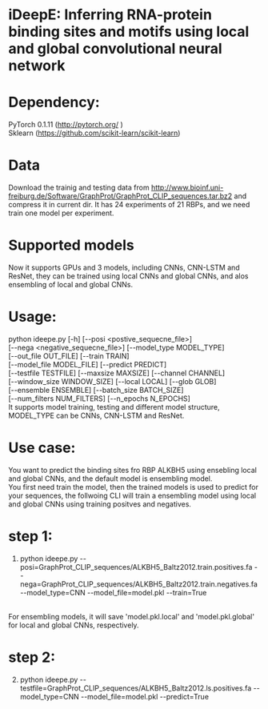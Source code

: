 # iDeepE: Inferring RNA-protein binding sites and motifs using local and global convolutional neural network
 
# Dependency:
PyTorch 0.1.11 (http://pytorch.org/ ) <br>
Sklearn (https://github.com/scikit-learn/scikit-learn)


# Data 
Download the trainig and testing data from http://www.bioinf.uni-freiburg.de/Software/GraphProt/GraphProt_CLIP_sequences.tar.bz2 and compress it in current dir. It has 24 experiments of 21 RBPs, and we need train one model per experiment.

# Supported models
Now it supports GPUs and 3 models, including CNNs, CNN-LSTM and ResNet, they can be trained using local CNNs and global CNNs, and alos ensembling of local and global CNNs.

# Usage:
python ideepe.py [-h] [--posi <postive_sequecne_file>] <br>
                 [--nega <negative_sequecne_file>] [--model_type MODEL_TYPE] <br>
                 [--out_file OUT_FILE] [--train TRAIN] <br>
                 [--model_file MODEL_FILE] [--predict PREDICT] <br>
                 [--testfile TESTFILE] [--maxsize MAXSIZE] [--channel CHANNEL] <br>
                 [--window_size WINDOW_SIZE] [--local LOCAL] [--glob GLOB] <br>
                 [--ensemble ENSEMBLE] [--batch_size BATCH_SIZE] <br>
                 [--num_filters NUM_FILTERS] [--n_epochs N_EPOCHS] <br>
It supports model training, testing and different model structure, MODEL_TYPE can be CNNs, CNN-LSTM and ResNet.

# Use case:
You want to predict the binding sites fro RBP ALKBH5 using ensebling local and global CNNs, and the default model is ensembling model. <br>
You first need train the model, then the trained models is used to predict for your sequences, the follwoing CLI will train a ensembling model using local and global CNNs using training positves and negatives. <br>
# step 1:
1. python ideepe.py --posi=GraphProt_CLIP_sequences/ALKBH5_Baltz2012.train.positives.fa --nega=GraphProt_CLIP_sequences/ALKBH5_Baltz2012.train.negatives.fa --model_type=CNN --model_file=model.pkl --train=True 
<br>
For ensembling models, it will save 'model.pkl.local' and 'model.pkl.global' for local and global CNNs, respectively.<br>

# step 2:
2. python ideepe.py --testfile=GraphProt_CLIP_sequences/ALKBH5_Baltz2012.ls.positives.fa --model_type=CNN --model_file=model.pkl --predict=True 
<br>
